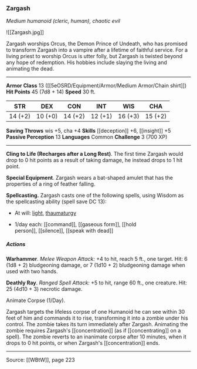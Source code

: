 ### Zargash
_Medium humanoid (cleric, human), chaotic evil_

![[Zargash.jpg]]

Zargash worships Orcus, the Demon Prince of Undeath, who has promised to transform Zargash into a vampire after a lifetime of faithful service. For a living priest to worship Orcus is utter folly, but Zargash is twisted beyond any hope of redemption. His hobbies include slaying the living and animating the dead.

---

**Armor Class** 13 ([[5eOSRD/Equipment/Armor/Medium Armor/Chain shirt]])
**Hit Points** 45 (7d8 + 14)
**Speed** 30 ft.

| STR     | DEX     | CON     | INT     | WIS     | CHA     |
|---------|---------|---------|---------|---------|---------|
| 14 (+2) | 10 (+0) | 14 (+2) | 12 (+1) | 16 (+3) | 15 (+2) |

**Saving Throws** wis +5, cha +4
**Skills** [[deception]] +6, [[insight]] +5
**Passive Perception** 13
**Languages** Common
**Challenge** 3 (700 XP)

---

**Cling to Life (Recharges after a Long Rest)**. The first time Zargash would drop to 0 hit points as a result of taking damage, he instead drops to 1 hit point.

**Special Equipment**. Zargash wears a bat-shaped amulet that has the properties of a ring of feather falling.

**Spellcasting.** Zargash casts one of the following spells, using Wisdom as the spellcasting ability (spell save DC 13):

- At will: [light](https://5e.tools/spells.html#light_phb), [thaumaturgy](https://5e.tools/spells.html#thaumaturgy_phb)
    
- 1/day each: [[command]], [[gaseous form]], [[hold person]], [[silence]], [[speak with dead]]

##### Actions
**Warhammer**. _Melee Weapon Attack:_ +4 to hit, reach 5 ft., one target. Hit: 6 (1d8 + 2) bludgeoning damage, or 7 (1d10 + 2) bludgeoning damage when used with two hands.

**Deathly Ray**. _Ranged Spell Attack:_ +5 to hit, range 60 ft., one creature. Hit: 25 (4d10 + 3) necrotic damage.

Animate Corpse (1/Day). 

Zargash targets the lifeless corpse of one Humanoid he can see within 30 feet of him and commands it to rise, transforming it into a zombie under his control. The zombie takes its turn immediately after Zargash. Animating the zombie requires Zargash's [[concentration]] (as if [[concentrating]] on a spell). The zombie reverts to an inanimate corpse after 10 minutes, when it drops to 0 hit points, or when Zargash's [[concentration]] ends.

---

Source: [[WBtW]], page 223